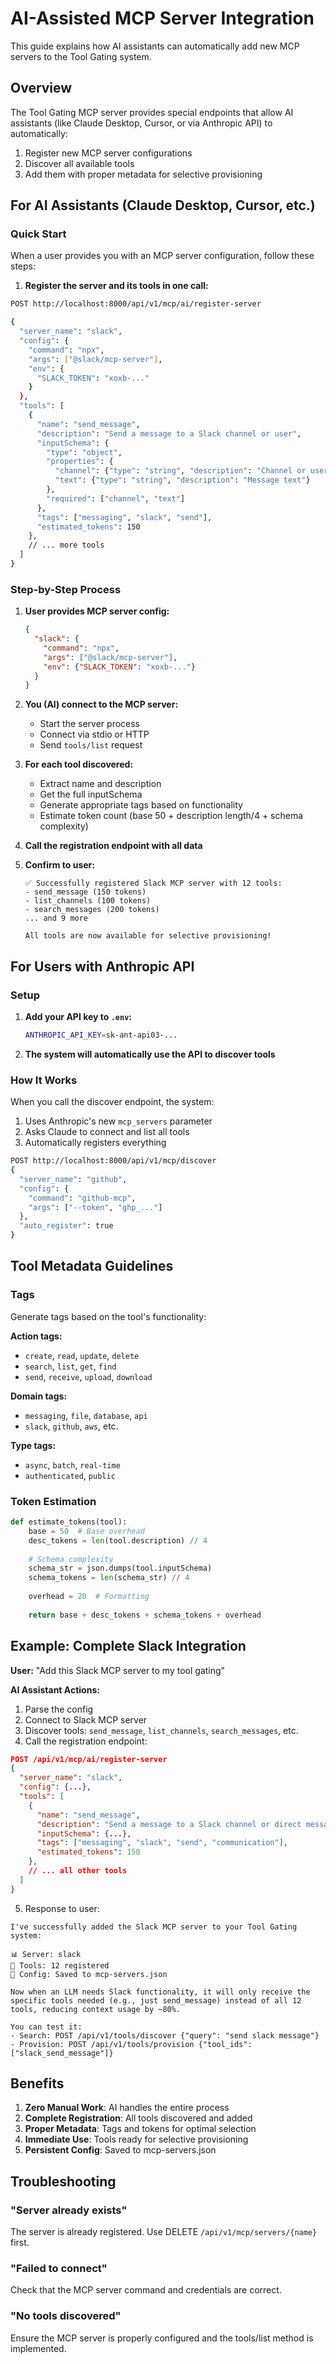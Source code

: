 # AI-Assisted MCP Server Integration

This guide explains how AI assistants can automatically add new MCP servers to the Tool Gating system.

## Overview

The Tool Gating MCP server provides special endpoints that allow AI assistants (like Claude Desktop, Cursor, or via Anthropic API) to automatically:
1. Register new MCP server configurations
2. Discover all available tools
3. Add them with proper metadata for selective provisioning

## For AI Assistants (Claude Desktop, Cursor, etc.)

### Quick Start

When a user provides you with an MCP server configuration, follow these steps:

1. **Register the server and its tools in one call:**

```bash
POST http://localhost:8000/api/v1/mcp/ai/register-server

{
  "server_name": "slack",
  "config": {
    "command": "npx",
    "args": ["@slack/mcp-server"],
    "env": {
      "SLACK_TOKEN": "xoxb-..."
    }
  },
  "tools": [
    {
      "name": "send_message",
      "description": "Send a message to a Slack channel or user",
      "inputSchema": {
        "type": "object",
        "properties": {
          "channel": {"type": "string", "description": "Channel or user ID"},
          "text": {"type": "string", "description": "Message text"}
        },
        "required": ["channel", "text"]
      },
      "tags": ["messaging", "slack", "send"],
      "estimated_tokens": 150
    },
    // ... more tools
  ]
}
```

### Step-by-Step Process

1. **User provides MCP server config:**
   ```json
   {
     "slack": {
       "command": "npx",
       "args": ["@slack/mcp-server"],
       "env": {"SLACK_TOKEN": "xoxb-..."}
     }
   }
   ```

2. **You (AI) connect to the MCP server:**
   - Start the server process
   - Connect via stdio or HTTP
   - Send `tools/list` request

3. **For each tool discovered:**
   - Extract name and description
   - Get the full inputSchema
   - Generate appropriate tags based on functionality
   - Estimate token count (base 50 + description length/4 + schema complexity)

4. **Call the registration endpoint with all data**

5. **Confirm to user:**
   ```
   ✅ Successfully registered Slack MCP server with 12 tools:
   - send_message (150 tokens)
   - list_channels (100 tokens)
   - search_messages (200 tokens)
   ... and 9 more
   
   All tools are now available for selective provisioning!
   ```

## For Users with Anthropic API

### Setup

1. **Add your API key to `.env`:**
   ```bash
   ANTHROPIC_API_KEY=sk-ant-api03-...
   ```

2. **The system will automatically use the API to discover tools**

### How It Works

When you call the discover endpoint, the system:
1. Uses Anthropic's new `mcp_servers` parameter
2. Asks Claude to connect and list all tools
3. Automatically registers everything

```bash
POST http://localhost:8000/api/v1/mcp/discover
{
  "server_name": "github",
  "config": {
    "command": "github-mcp",
    "args": ["--token", "ghp_..."]
  },
  "auto_register": true
}
```

## Tool Metadata Guidelines

### Tags

Generate tags based on the tool's functionality:

**Action tags:**
- `create`, `read`, `update`, `delete`
- `search`, `list`, `get`, `find`
- `send`, `receive`, `upload`, `download`

**Domain tags:**
- `messaging`, `file`, `database`, `api`
- `slack`, `github`, `aws`, etc.

**Type tags:**
- `async`, `batch`, `real-time`
- `authenticated`, `public`

### Token Estimation

```python
def estimate_tokens(tool):
    base = 50  # Base overhead
    desc_tokens = len(tool.description) // 4
    
    # Schema complexity
    schema_str = json.dumps(tool.inputSchema)
    schema_tokens = len(schema_str) // 4
    
    overhead = 20  # Formatting
    
    return base + desc_tokens + schema_tokens + overhead
```

## Example: Complete Slack Integration

**User:** "Add this Slack MCP server to my tool gating"

**AI Assistant Actions:**

1. Parse the config
2. Connect to Slack MCP server
3. Discover tools: `send_message`, `list_channels`, `search_messages`, etc.
4. Call the registration endpoint:

```json
POST /api/v1/mcp/ai/register-server
{
  "server_name": "slack",
  "config": {...},
  "tools": [
    {
      "name": "send_message",
      "description": "Send a message to a Slack channel or direct message",
      "inputSchema": {...},
      "tags": ["messaging", "slack", "send", "communication"],
      "estimated_tokens": 150
    },
    // ... all other tools
  ]
}
```

5. Response to user:
```
I've successfully added the Slack MCP server to your Tool Gating system:

📊 Server: slack
🔧 Tools: 12 registered
💾 Config: Saved to mcp-servers.json

Now when an LLM needs Slack functionality, it will only receive the specific tools needed (e.g., just send_message) instead of all 12 tools, reducing context usage by ~80%.

You can test it:
- Search: POST /api/v1/tools/discover {"query": "send slack message"}
- Provision: POST /api/v1/tools/provision {"tool_ids": ["slack_send_message"]}
```

## Benefits

1. **Zero Manual Work**: AI handles the entire process
2. **Complete Registration**: All tools discovered and added
3. **Proper Metadata**: Tags and tokens for optimal selection
4. **Immediate Use**: Tools ready for selective provisioning
5. **Persistent Config**: Saved to mcp-servers.json

## Troubleshooting

### "Server already exists"
The server is already registered. Use DELETE `/api/v1/mcp/servers/{name}` first.

### "Failed to connect"
Check that the MCP server command and credentials are correct.

### "No tools discovered"
Ensure the MCP server is properly configured and the tools/list method is implemented.